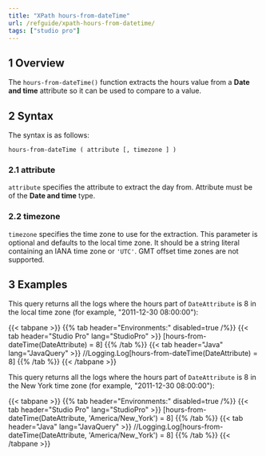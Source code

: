```yaml
---
title: "XPath hours-from-dateTime"
url: /refguide/xpath-hours-from-datetime/
tags: ["studio pro"]
---
```


## 1 Overview

The `hours-from-dateTime()` function extracts the hours value from a **Date and time** attribute so it can be used to compare to a value.

## 2 Syntax

The syntax is as follows:

```
hours-from-dateTime ( attribute [, timezone ] )
```

### 2.1 attribute

`attribute` specifies the attribute to extract the day from. Attribute must be of the **Date and time** type.

### 2.2 timezone

`timezone` specifies the time zone to use for the extraction. This parameter is optional and defaults to the local time zone. It should be a string literal containing an IANA time zone or `'UTC'`. GMT offset time zones are not supported.

## 3 Examples

This query returns all the logs where the hours part of `DateAttribute` is 8 in the local time zone (for example, "2011-12-30 08:00:00"):

{{< tabpane >}}
  {{% tab header="Environments:" disabled=true /%}}
  {{< tab header="Studio Pro" lang="StudioPro" >}}
    [hours-from-dateTime(DateAttribute) = 8]
    {{% /tab %}}
  {{< tab header="Java" lang="JavaQuery" >}}
     //Logging.Log[hours-from-dateTime(DateAttribute) = 8]
    {{% /tab %}}
{{< /tabpane >}}

This query returns all the logs where the hours part of `DateAttribute` is 8 in the New York time zone (for example, "2011-12-30 08:00:00"):

{{< tabpane >}}
  {{% tab header="Environments:" disabled=true /%}}
  {{< tab header="Studio Pro" lang="StudioPro" >}}
    [hours-from-dateTime(DateAttribute, 'America/New_York') = 8]
    {{% /tab %}}
  {{< tab header="Java" lang="JavaQuery" >}}
     //Logging.Log[hours-from-dateTime(DateAttribute, 'America/New_York') = 8]
    {{% /tab %}}
{{< /tabpane >}}

